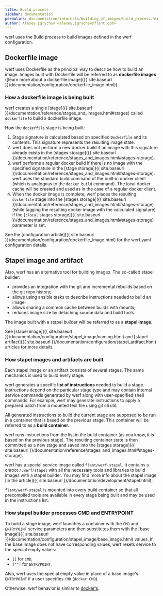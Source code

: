 ```yaml
---
title: Build process
sidebar: documentation
permalink: documentation/internals/building_of_images/build_process.html
author: Alexey Igrychev <alexey.igrychev@flant.com>
---
```


werf uses the Build process to build images defined in the werf configuration.

## Dockerfile image

werf uses Dockerfile as the principal way to describe how to build an image. Images built with Dockerfile will be referred to as **dockerfile images** ([learn more about a dockerfile image]({{ site.baseurl }}/documentation/configuration/dockerfile_image.html)).

### How a dockerfile image is being built

werf creates a single [stage]({{ site.baseurl }}/documentation/reference/stages_and_images.html#stages) called `dockerfile` to build a dockerfile image.

How the `dockerfile` stage is being built:

 1. Stage signature is calculated based on specified `Dockerfile` and its contents. This signature represents the resulting image state.
 2. werf does not perform a new docker build if an image with this signature already exists in the [stages storage]({{ site.baseurl }}/documentation/reference/stages_and_images.html#stages-storage).
 3. werf performs a regular docker build if there is no image with the specified signature in the [stage storage]({{ site.baseurl }}/documentation/reference/stages_and_images.html#stages-storage). werf uses the standard build command of the built-in docker client (which is analogous to the `docker build` command). The local docker cache will be created and used as in the case of a regular docker client.
 4. When the docker image is complete, werf places the resulting `dockerfile` stage into the [stages storage]({{ site.baseurl }}/documentation/reference/stages_and_images.html#stages-storage) (while tagging the resulting docker image with the calculated signature) if the [`:local` stages storage]({{ site.baseurl }}/documentation/reference/stages_and_images.html#stages-storage) parameter is set.

See the [configuration article]({{ site.baseurl }}/documentation/configuration/dockerfile_image.html) for the werf.yaml configuration details.

## Stapel image and artifact

Also, werf has an alternative tool for building images. The so-called stapel builder:

 * provides an integration with the git and incremental rebuilds based on the git repo history;
 * allows using ansible tasks to describe instructions needed to build an image;
 * allows sharing a common cache between builds with mounts;
 * reduces image size by detaching source data and build tools.

The image built with a stapel builder will be referred to as a **stapel image**.

See [stapel image]({{ site.baseurl }}/documentation/configuration/stapel_image/naming.html) and [stapel artifact]({{ site.baseurl }}/documentation/configuration/stapel_artifact.html) articles for more details.

### How stapel images and artifacts are built

Each stapel image or an artifact consists of several stages. The same mechanics is used to build every stage.

werf generates a specific **list of instructions** needed to build a stage. Instructions depend on the particular stage type and may contain internal service commands generated by werf along with user-specified shell commands. For example, werf may generate instructions to apply a prepared patch from a mounted text file using git cli util.

All generated instructions to build the current stage are supposed to be run in a container that is based on the previous stage. This container will be referred to as a **build container**.

werf runs instructions from the list in the build container (as you know, it is based on the previous stage). The resulting container state is then committed as a new stage and saved into the [stages storage]({{ site.baseurl }}/documentation/reference/stages_and_images.html#stages-storage).

werf has a special service image called `flant/werf-stapel`. It contains a chroot `/.werf/stapel` with all the necessary tools and libraries to build images with a stapel builder. You may find more info about the stapel image [in the article]({{ site.baseurl }}/documentation/development/stapel.html).

`flant/werf-stapel` is mounted into every build container so that all precompiled tools are available in every stage being built and may be used in the instructions list.

### How stapel builder processes CMD and ENTRYPOINT

To build a stage image, werf launches a container with the `CMD` and `ENTRYPOINT` service parameters and then substitutes them with the [base image]({{ site.baseurl }}/documentation/configuration/stapel_image/base_image.html) values. If the base image does not have corresponding values, werf resets service to the special empty values:
* `[]` for `CMD`;
* `[""]` for `ENTRYPOINT`.

Also, werf uses the special empty value in place of a base image's `ENTRYPOINT` if a user specifies `CMD` (`docker.CMD`).

Otherwise, werf behavior is similar to [docker's](https://docs.docker.com/engine/reference/builder/#understand-how-cmd-and-entrypoint-interact).
